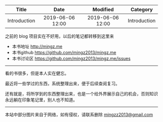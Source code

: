 | Title                | Date             | Modified         | Category          |
|:--------------------:|:----------------:|:----------------:|:-----------------:|
| Introduction         | 2019-06-06 12:00 | 2019-06-06 12:00 | Introduction      |



之前的 blog 项目实在不好用，以后的笔记都转移到这里来




- 本书地址 http://mingz.me
- 本书github https://github.com/mingz2013/mingz.me
- 本书讨论区 https://github.com/mingz2013/mingz.me/issues


---


看的书很多，但是本人实在健忘。

最近将一些学过的东西，系统整理出来，便于后续查阅复习。


还有就是，将所学到的东西整理出来，也是一个给外界展示自己的机会，否则知识永远躺在印象笔记里，别人也不知道。



---


本站中部分图片来自于网络，如有侵权，请联系删除 mingzz2013@gmail.com  



